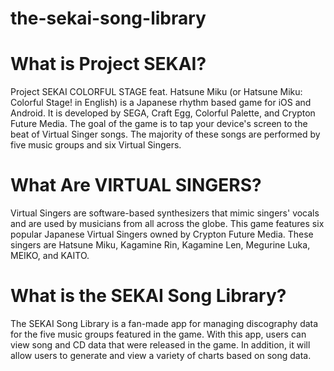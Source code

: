 # the-sekai-song-library

# What is Project SEKAI?
Project SEKAI COLORFUL STAGE feat. Hatsune Miku (or Hatsune Miku: Colorful Stage! in English) is a Japanese rhythm based game for iOS and Android. It is developed by SEGA, Craft Egg, Colorful Palette, and Crypton Future Media. The goal of the game is to tap your device's screen to the beat of Virtual Singer songs. The majority of these songs are performed by five music groups and six Virtual Singers.

# What Are VIRTUAL SINGERS?
Virtual Singers are software-based synthesizers that mimic singers' vocals and are used by musicians from all across the globe. This game features six popular Japanese Virtual Singers owned by Crypton Future Media. These singers are Hatsune Miku, Kagamine Rin, Kagamine Len, Megurine Luka, MEIKO, and KAITO.

# What is the SEKAI Song Library?
The SEKAI Song Library is a fan-made app for managing discography data for the five music groups featured in the game. With this app, users can view song and CD data that were released in the game. In addition, it will allow users to generate and view a variety of charts based on song data.  
